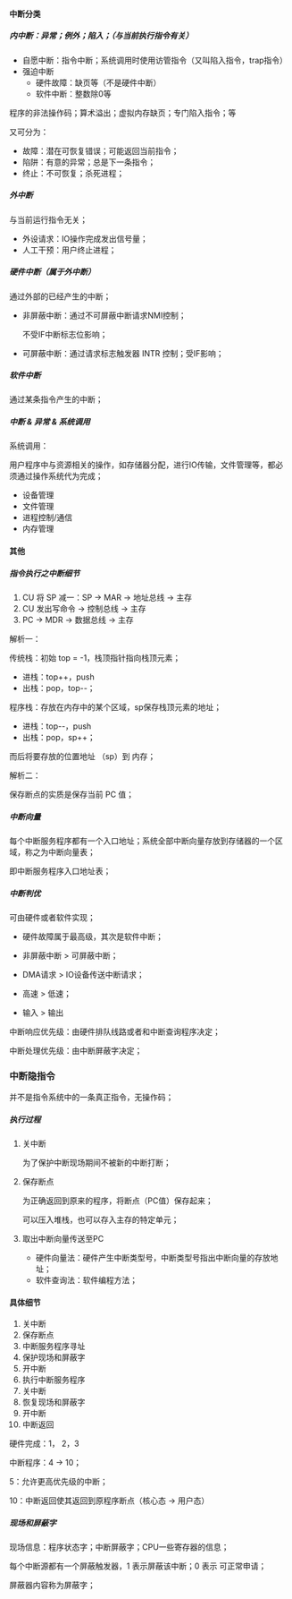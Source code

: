 #### 中断分类

##### 内中断：异常；例外；陷入；（与当前执行指令有关）

- 自愿中断：指令中断；系统调用时使用访管指令（又叫陷入指令，trap指令）
- 强迫中断
    - 硬件故障：缺页等（不是硬件中断）
    - 软件中断：整数除0等

程序的非法操作码；算术溢出；虚拟内存缺页；专门陷入指令；等

又可分为：

- 故障：潜在可恢复错误；可能返回当前指令；
- 陷阱：有意的异常；总是下一条指令；
- 终止：不可恢复；杀死进程；



##### 外中断

与当前运行指令无关；

- 外设请求：IO操作完成发出信号量；
- 人工干预：用户终止进程；



##### 硬件中断（属于外中断）

通过外部的已经产生的中断；

- 非屏蔽中断：通过不可屏蔽中断请求NMI控制；

    不受IF中断标志位影响；

- 可屏蔽中断：通过请求标志触发器 INTR 控制；受IF影响；



##### 软件中断

通过某条指令产生的中断；



##### 中断 & 异常 & 系统调用

系统调用：

用户程序中与资源相关的操作，如存储器分配，进行IO传输，文件管理等，都必须通过操作系统代为完成；

- 设备管理
- 文件管理
- 进程控制/通信
- 内存管理



#### 其他

##### 指令执行之中断细节

1. CU 将 SP 减一：SP -> MAR -> 地址总线 -> 主存
2. CU 发出写命令 -> 控制总线 -> 主存
3. PC -> MDR -> 数据总线 -> 主存

解析一：

传统栈：初始 top = -1，栈顶指针指向栈顶元素；

- 进栈：top++，push
- 出栈：pop，top--；

程序栈：存放在内存中的某个区域，sp保存栈顶元素的地址；

- 进栈：top--，push
- 出栈：pop，sp++；

而后将要存放的位置地址 （sp）到 内存；



解析二：

保存断点的实质是保存当前 PC 值；



##### 中断向量

每个中断服务程序都有一个入口地址；系统全部中断向量存放到存储器的一个区域，称之为中断向量表；

即中断服务程序入口地址表；



##### 中断判优

可由硬件或者软件实现；

- 硬件故障属于最高级，其次是软件中断；

- 非屏蔽中断 > 可屏蔽中断；

- DMA请求 > IO设备传送中断请求；

- 高速 > 低速；

- 输入 > 输出

中断响应优先级：由硬件排队线路或者和中断查询程序决定；

中断处理优先级：由中断屏蔽字决定；



### 中断隐指令

并不是指令系统中的一条真正指令，无操作码；

##### 执行过程

1. 关中断

    为了保护中断现场期间不被新的中断打断；

2. 保存断点

    为正确返回到原来的程序，将断点（PC值）保存起来；

    可以压入堆栈，也可以存入主存的特定单元；

3. 取出中断向量传送至PC

    - 硬件向量法：硬件产生中断类型号，中断类型号指出中断向量的存放地址；
    - 软件查询法：软件编程方法；

    

#### 具体细节

1. 关中断
2. 保存断点
3. 中断服务程序寻址
4. 保护现场和屏蔽字
5. 开中断
6. 执行中断服务程序
7. 关中断
8. 恢复现场和屏蔽字
9. 开中断
10. 中断返回

硬件完成：1， 2，3

中断程序：4 -> 10；

5：允许更高优先级的中断；

10：中断返回使其返回到原程序断点（核心态 -> 用户态）

##### 现场和屏蔽字

现场信息：程序状态字；中断屏蔽字；CPU一些寄存器的信息；

每个中断源都有一个屏蔽触发器，1 表示屏蔽该中断；0 表示 可正常申请；

屏蔽器内容称为屏蔽字；



